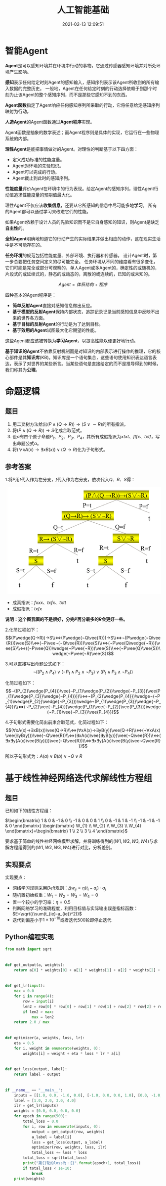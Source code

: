 ﻿---
title: 人工智能基础
date: 2021-02-13 12:09:51
summary: 本文分享智能Agent理论、四道命题逻辑测验题、基于线性神经网络迭代求解线性方程组等内容。
mathjax: true
tags:
- 人工智能
categories:
- 计算机科学基础
---

# 智能Agent

**Agent**是可以感知环境并在环境中行动的事物，它通过传感器感知环境并对所处环境产生影响。

**感知**表示任何给定时刻Agent的感知输入，感知序列表示该Agent所收到的所有输入数据的完整历史。
一般地，Agent在任何给定时刻的行动选择依赖于到那个时刻为止该Agent的整个感知序列，而不是那些它感知不到的东西。

**Agent函数**指定了Agent响应任何感知序列所采取的行动，它将任意给定感知序列映射为行动。

**人造Agent**的Agent函数通过**Agent程序**实现。

Agent函数是抽象的数学表述；而Agent程序则是具体的实现，它运行在一些物理系统的内部。

**理性Agent**是能把事情做对的Agent。对理性的判断基于以下四方面：
- 定义成功标准的性能度量。
- Agent对环境的先验知识。
- Agent可以完成的行动。
- Agent截止到此时的感知序列。

**性能度量**评价Agent在环境中的行为表现。给定Agent的感知序列，理性Agent行动值追求性能度量的预期值最大化。

理性Agent不仅应该**收集信息**，还要从它所感知的信息中尽可能多地**学习**。
所有的Agent都可以通过学习来改进它们的性能。

如果Agent依赖于设计人员的先验知识而不是它自身感知的知识，则Agent是缺乏**自主性**的。

**全知Agent**明确地知道它的行动产生的实际结果并做出相应的动作，这在现实生活中是不可能存在的。

**任务环境**的规范包括性能度量、外部环境、执行器和传感器。
设计Agent时，第一步总要把任务空间定义的尽可能完全。
任务环境从不同的维度看有很多变化，它们可能是完全或部分可观察的，单人Agent或多Agent的，确定性的或随机的，片段式的或延续式的，静态的或动态的，离散的或连续的，已知的或未知的。

$$Agent=体系结构+程序$$

四种基本的Agent程序是：
- **简单反射Agent**直接对感知信息做出反应。
- **基于模型的反射Agent**保持内部状态，追踪记录记录当前感知信息中反映不出来的世界各方面。
- **基于目标的反射Agent**的行动是为了达到目标。
- **基于效用的Agent**试图最大化它期望的性能。

这些Agent都应该被转换为**学习Agent**，以提高性能以便更好地行动。

**基于知识的Agent**不依靠反射机制而是对知识的内部表示进行操作的推理，它的核心部件是其**知识库**(KB)。知识库是一个语句集合，这些语句使用知识表达语言表达，表示了对世界的某些断言。当某些语句是直接给定的而不是推导得到的时候，我们称其为**公理**。

# 命题逻辑

## 题目

1. 用二叉树方法给出$(P\wedge(Q→R))→(S\vee{\sim{R}})$的所有指派。
2. 将$(P\wedge(Q→R))→S$化成合取范式。
3. 设$\alpha$有四个原子命题$P_{1}$、$P_{2}$、$P_{3}$、$P_{4}$，其所有成假指派为$xtxt$、$ftfx$、$txtf$，写出命题公式$\alpha$。
4. 将$(∀xA(x)→∃xB(x))\vee(Q→R)$化为子句形式。

## 参考答案

1.将$P$用$t$代入作为左分支，$f$代入作为右分支，依次代入$Q$、$R$、$S$得：

![](../../images/计算机科学基础/人工智能基础/1.png)

- 成真指派：$fxxx$、$txfx$、$txtt$
- 成假指派：$txfx$

**说明：这个图我画的不是很好，分完$P$再分最多的$R$会更好一些。**

2.化简过程如下：
$$(P\wedge(Q→R))→S\\⇔(P\wedge(¬Q\vee{R}))→S\\⇔¬(P\wedge(¬Q\vee{R}))\vee{S}\\⇔(¬P\vee¬(¬Q\vee{R}))\vee{S}\\⇔(¬P\vee(Q\wedge{¬R}))\vee{S}\\⇔((¬P\vee{Q})\wedge(¬P\vee{¬R}))\vee{S}\\⇔(¬P\vee{Q}\vee{S})\wedge(¬P\vee{¬R}\vee{S})$$

3.可以直接写出命题公式如下：
$$¬((P_{2}\wedge{P_{4}})\vee(¬P_{1}\wedge{P_{2}}\wedge{¬P_{3}})\vee(P_{1}\wedge{P_{3}}\wedge{¬P_{4}}))$$

化简过程如下：
$$¬((P_{2}\wedge{P_{4}})\vee(¬P_{1}\wedge{P_{2}}\wedge{¬P_{3}})\vee(P_{1}\wedge{P_{3}}\wedge{¬P_{4}}))\\⇔¬(P_{2}\wedge{P_{4}})\wedge¬(¬P_{1}\wedge{P_{2}}\wedge{¬P_{3}})\wedge¬(P_{1}\wedge{P_{3}}\wedge{¬P_{4}})\\⇔(¬P_{2}\vee{¬P_{4}})\wedge(P_{1}\vee{¬P_{2}}\vee{P_{3}})\wedge(¬P_{1}\vee{¬P_{3}}\vee{P_{4}})$$

4.子句形式需要化简出前束合取范式，化简过程如下：
$$(∀xA(x)→∃xB(x))\vee(Q→R)\\⇔(∀xA(x)→∃yB(y))\vee(Q→R)\\⇔(¬∀xA(x)\vee{∃yB(y)})\vee(¬Q\vee{R})\\⇔(∃xA(x)\vee{∃yB(y)})\vee(¬Q\vee{R})\\⇔(∃x∃y(A(x)\vee{B(y))})\vee(¬Q\vee{R})\\⇔∃x∃y(A(x)\vee{B(y)\vee¬Q\vee{R}})$$

所以子句形式为：$A(a)\vee{B(b)\vee¬Q\vee{R}}$

# 基于线性神经网络迭代求解线性方程组

## 题目

已知如下的线性方程组：

$\begin{bmatrix} 1 & 0 & -1 & 0 \\ -1 & 0 & 0 & 1 \\ 0 & -1 & 1 & -1 \\ -1 & -1 & -1 & 0 \end{bmatrix} \begin{bmatrix} W_{1} \\ W_{2} \\ W_{3} \\ W_{4} \end{bmatrix}=\begin{bmatrix} 1 \\ 2 \\ 3 \\ 4 \end{bmatrix}$

要求基于简单的线性神经网络模型求解，并将训练得到的$(W1,W2,W3,W4)$与求解方程组得到的$(W1,W2,W3,W4)$进行对比，分析差别。

## 实现要点

实现要点：
- 网络学习规则采用$Delt$规则：$\Delta{w_{ij}} =\eta(t_{i}-a_{i})\cdot{a_{j}}$
- 随机置初始权重：$W_{1}=W_{2}=W_{3}=W_{4}=0$
- 置一个较小的学习率：$η=0.5$
- 判断网络学习的准确程度，利用目标值与实际输出误差指标函数：$E=\sqrt{(\sum(t_{ie}-a_{ie})^2)}$
- 迭代到偏差小于$1\times{10^{-10}}$或者迭代$500$轮即停止迭代

## Python编程实现

```python
from math import sqrt


def get_output(a, weights):
    return a[0] * weights[0] + a[1] * weights[1] + a[2] * weights[2] + a[3] * weights[3]


def get_lr(input):
    max = 0.0
    for i in range(4):
        row = input[i]
        len2 = row[0] * row[0] + row[1] * row[1] + row[2] * row[2] + row[3] * row[3]
        if len2 > max:
            max = len2
    return 2.0 / max


def optimizer(a, weights, loss, lr):
    eta = 0.5
    for i, weight in enumerate(weights, 0):
        weights[i] = weight + eta * loss * lr * a[i]


def get_loss(output, label):
    return label - output


if __name__ == "__main__":
    inputs = [[1.0, 0.0, -1.0, 0.0], [-1.0, 0.0, 0.0, 1.0], [0.0, -1.0, 1.0, -1.0], [-1.0, -1.0, -1.0, 0.0]]
    label = [1.0, 2.0, 3.0, 4.0]
    ilr = get_lr(inputs)
    weights = [0.0, 0.0, 0.0, 0.0]
    for epoch in range(500):
        total_loss = 0.0
        for i, row in enumerate(inputs, 0):
            output = get_output(row, weights)
            a_label = label[i]
            loss = get_loss(output, a_label)
            optimizer(row, weights, loss, ilr)
            total_loss += loss * loss
        total_loss = sqrt(total_loss)
        print("第{}轮的loss为：{}".format(epoch+1, total_loss))
        if total_loss < 1e-10:
            break
    print(weights)
```
